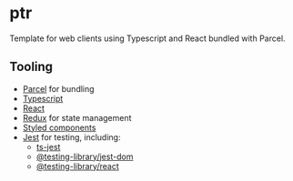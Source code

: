 ﻿# ptr
Template for web clients using Typescript and React bundled with Parcel.

## Tooling
- [Parcel][pc] for bundling
- [Typescript][ts]
- [React][re]
- [Redux][red] for state management
- [Styled components][sc]
- [Jest][je] for testing, including:
    - [ts-jest][je.ts]
    - [@testing-library/jest-dom][je.do] 
    - [@testing-library/react][je.re]

[pc]: https://github.com/parcel-bundler/parcel
[ts]: https://github.com/microsoft/TypeScript
[re]: https://github.com/facebook/react
[red]: https://github.com/reduxjs/redux
[sc]: https://github.com/styled-components/styled-components
[je]: https://github.com/facebook/jest
[je.ts]: https://github.com/kulshekhar/ts-jest
[je.do]: https://github.com/testing-library/jest-dom
[je.re]: https://github.com/testing-library/react-testing-library